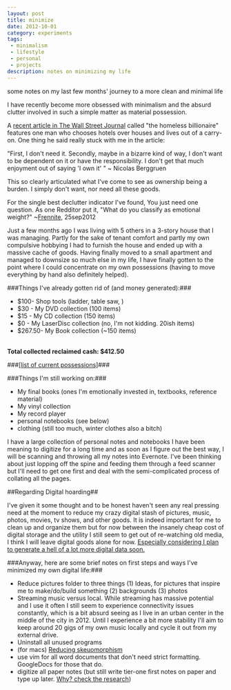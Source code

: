 ```yaml
---
layout: post
title: minimize
date: 2012-10-01
category: experiments
tags:
 - minimalism
 - lifestyle
 - personal
 - projects
description: notes on minimizing my life
---
```


<p class="blockquote">some notes on my last few months' journey to a more clean and minimal life</p>

I have recently become more obsessed with minimalism and the absurd clutter involved in such a simple matter as material possession.  

A <a href="http://blog.wsj.com/wealth/2008/05/19/the-homeless-billionaire/">recent article in The Wall Street Journal</a> called "the homeless billionaire" features one man who chooses hotels over houses and lives out of a carry-on.  One thing he said really stuck with me in the article:

<p class="blockquote">"First, I don't need it. Secondly, maybe in a bizarre kind of way, I don't want to be dependent on it or have the responsibility. I don't get that much enjoyment out of saying 'I own it' " ~ Nicolas Berggruen</p>

This so clearly articulated what I've come to see as ownership being a burden. I simply don\'t want, nor need all these goods.

For the single best declutter indicator I've found, You just need one question. As one Redditor put it, "What do you classify as emotional weight?" ~<a href="http://reddit.com/u/frennite">Frennite</a>, 25sep2012

Just a few months ago I was living with 5 others in a 3-story house that I was managing.  Partly for the sake of tenant comfort and partly my own compulsive hobbying I had to furnish the house and ended up with a massive cache of goods.  Having finally moved to a small apartment and managed to downsize so much else in my life, I have finally gotten to the point where I could concentrate on my own possessions (having to move everything by hand also definitely helped).  

###Things I've already gotten rid of (and money generated):###
 - $100- Shop tools (ladder, table saw, )
 - $30 - My DVD collection (100 items)
 - $15 - My CD collection (150 items)
 - $0  - My LaserDisc collection (no, I'm not kidding. 20ish items)
 - $267.50- My Book collection (~150 items)
<br />
<strong>Total collected reclaimed cash: $412.50</strong>

###[\[list of current possessions\]](/listofpossessions.html)###

###Things I'm still working on:###
 - My final books (ones I'm emotionally invested in, textbooks, reference material)
 - My vinyl collection
 - My record player
 - personal notebooks (see below)
 - clothing (still too much, winter clothes also a bitch)

I have a large collection of personal notes and notebooks I have been meaning to digitize for a long time and as soon as I figure out the best way, I will be scanning and throwing all my notes into Evernote. I've been thinking about just lopping off the spine and feeding them through a feed scanner but I'll need to get one first and deal with the semi-complicated process of collating all the pages.  


##Regarding Digital hoarding##

I've given it some thought and to be honest haven't seen any real pressing need at the moment to reduce my crazy digital stash of pictures, music, photos, movies, tv shows, and other goods.  It is indeed important for me to clean up and organize them but for now between the insanely cheap cost of digital storage and the utility I still seem to get out of re-watching old media, I think I will leave digital goods alone for now.  <a href="/projects.html" target="_blank">Especially considering I plan to generate a hell of a lot more digital data soon.</a>

###Anyway, here are some brief notes on first steps and ways I've minimized my own digital life:###
 - Reduce pictures folder to three things (1) Ideas, for pictures that inspire me to make/do/build something (2) backgrounds (3) photos
 - Streaming music versus local.  While streaming has massive potential and I use it often I still seem to experience connectivity issues constantly, which is a bit absurd seeing as I live in an urban center in the middle of the city in 2012.  Until I experience a bit more stability I'll aim to keep around 20 gigs of my own music locally and cycle it out from my external drive.
 - Uninstall all unused programs
 - (for macs) <a href="http://theverge.com/2012/9/14/3331466/mountain-lion-without-skeumorphism" target="_blank">Reducing skeuomorphism</a>
 - use vim for all word documents that don't need strict formatting. GoogleDocs for those that do.
 - digitize all paper notes (but still write tier-one first notes on paper and type up later.  <a href="http://skeptics.stackexchange.com/questions/5818/does-handwriting-assist-memory-retention-more-effectively-than-typing">Why? check the research</a>)
